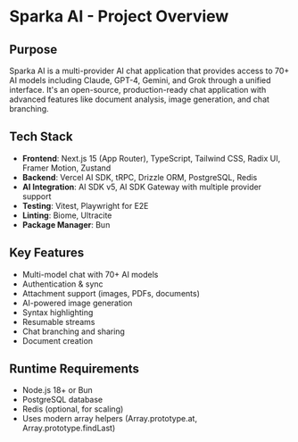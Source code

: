 # Sparka AI - Project Overview

## Purpose
Sparka AI is a multi-provider AI chat application that provides access to 70+ AI models including Claude, GPT-4, Gemini, and Grok through a unified interface. It's an open-source, production-ready chat application with advanced features like document analysis, image generation, and chat branching.

## Tech Stack
- **Frontend**: Next.js 15 (App Router), TypeScript, Tailwind CSS, Radix UI, Framer Motion, Zustand
- **Backend**: Vercel AI SDK, tRPC, Drizzle ORM, PostgreSQL, Redis
- **AI Integration**: AI SDK v5, AI SDK Gateway with multiple provider support
- **Testing**: Vitest, Playwright for E2E
- **Linting**: Biome, Ultracite
- **Package Manager**: Bun

## Key Features
- Multi-model chat with 70+ AI models
- Authentication & sync
- Attachment support (images, PDFs, documents)
- AI-powered image generation
- Syntax highlighting
- Resumable streams
- Chat branching and sharing
- Document creation

## Runtime Requirements
- Node.js 18+ or Bun
- PostgreSQL database
- Redis (optional, for scaling)
- Uses modern array helpers (Array.prototype.at, Array.prototype.findLast)
